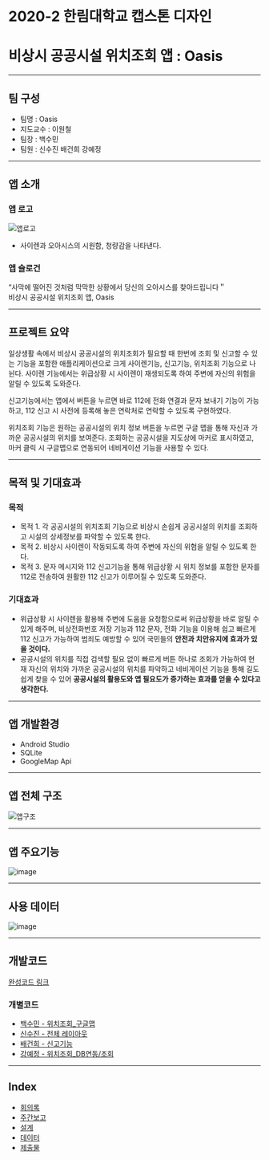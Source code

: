 # 2020-2 한림대학교 캡스톤 디자인
# 비상시 공공시설 위치조회 앱 : Oasis

***
## 팀 구성
- 팀명 : Oasis
- 지도교수 : 이원철
- 팀장 : 백수민
- 팀원 : 신수진 배건희 강예정

***
## 앱 소개
### 앱 로고
![앱로고](https://user-images.githubusercontent.com/71078577/101245409-14c07280-3750-11eb-8270-9f8f9a57e745.png)     
- 사이렌과 오아시스의 시원함, 청량감을 나타낸다.

### 앱 슬로건
“사막에 떨어진 것처럼 막막한 상황에서 당신의 오아시스를 찾아드립니다＂     
비상시 공공시설 위치조회 앱, Oasis

***
## 프로젝트 요약
 일상생활 속에서 비상시 공공시설의 위치조회가 필요할 때 한번에 조회 및 신고할 수 있는 기능을 포함한 애플리케이션으로 크게 사이렌기능, 신고기능, 위치조회 기능으로 나뉜다. 사이렌 기능에서는 위급상황 시 사이렌이 재생되도록 하여 주변에 자신의 위험을 알릴 수 있도록 도와준다. 

 신고기능에서는 앱에서 버튼을 누르면 바로 112에 전화 연결과 문자 보내기 기능이 가능하고, 112 신고 시 사전에 등록해 놓은 연락처로 연락할 수 있도록 구현하였다.

 위치조회 기능은 원하는 공공시설의 위치 정보 버튼을 누르면 구글 맵을 통해 자신과 가까운 공공시설의 위치를 보여준다. 조회하는 공공시설을 지도상에 마커로 표시하였고, 마커 클릭 시 구글맵으로 연동되어 네비게이션 기능을 사용할 수 있다.
 
***
## 목적 및 기대효과
### 목적
 - 목적 1. 각 공공시설의 위치조회 기능으로 비상시 손쉽게 공공시설의 위치를 조회하고 시설의 상세정보를 파악할 수 있도록 한다.
 - 목적 2. 비상시 사이렌이 작동되도록 하여 주변에 자신의 위험을 알릴 수 있도록 한다.
 - 목적 3. 문자 메시지와 112 신고기능을 통해 위급상황 시 위치 정보를 포함한 문자를 112로 전송하여 원활한 112 신고가 이루어질 수 있도록 도와준다.
 
 ### 기대효과
 - 위급상황 시 사이렌을 활용해 주변에 도움을 요청함으로써 위급상황을 바로 알릴 수 있게 해주며, 비상전화번호 저장 기능과 112 문자, 전화 기능을 이용해 쉽고 빠르게 112 신고가 가능하여 범죄도 예방할 수 있어 국민들의 **안전과 치안유지에 효과가 있을 것이다.**
 - 공공시설의 위치를 직접 검색할 필요 없이 빠르게 버튼 하나로 조회가 가능하여 현재 자신의 위치와 가까운 공공시설의 위치를 파악하고 네비게이션 기능을 통해 길도 쉽게 찾을 수 있어 **공공시설의 활용도와 앱 필요도가 증가하는 효과를 얻을 수 있다고 생각한다.**     
 
***
## 앱 개발환경
- Android Studio
- SQLite
- GoogleMap Api

***
## 앱 전체 구조
![앱구조](https://user-images.githubusercontent.com/71078577/101245601-56055200-3751-11eb-8b8c-a7f289ea414a.png)

***
## 앱 주요기능
![image](https://user-images.githubusercontent.com/71078577/101270710-15442200-37bf-11eb-8a84-228411fb8760.png)
***
## 사용 데이터
![image](https://user-images.githubusercontent.com/71078577/101270979-fc893b80-37c1-11eb-828b-f52dad2e0a79.png)

***
## 개발코드
[완성코드 링크](https://github.com/hallym-Oasis/Oasis_Android)

### 개별코드
- [백수민 - 위치조회_구글맵](https://github.com/Sumniling/Oasis_Sumin)     
- [신수진 - 전체 레이아웃](https://github.com/Suzzn2/Oasis)     
- [배건희 - 신고기능](https://github.com/baennigans/oasis_bae)     
- [강예정 - 위치조회_DB연동/조회](https://github.com/bananana0118/Oasis_YeaJeong)     

***
## Index
- [회의록](https://github.com/hallym-Oasis/2020CapstonDesign-Oasis/tree/master/%EA%B4%80%EB%A6%AC)
- [주간보고](https://github.com/hallym-Oasis/2020CapstonDesign-Oasis/tree/master/%EC%A3%BC%EA%B0%84%EB%B3%B4%EA%B3%A0)
- [설계](https://github.com/hallym-Oasis/2020CapstonDesign-Oasis/tree/master/%EC%84%A4%EA%B3%84)
- [데이터](https://github.com/hallym-Oasis/2020CapstonDesign-Oasis/tree/master/%EB%B6%84%EC%84%9D)
- [제출물](https://github.com/hallym-Oasis/2020CapstonDesign-Oasis/tree/master/%EC%A0%9C%EC%B6%9C)

